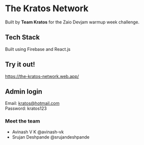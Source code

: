 # The Kratos Network
Built by **Team Kratos** for the Zaio Devjam warmup week challenge.

## Tech Stack
Built using Firebase and React.js

## Try it out!
https://the-kratos-network.web.app/

## Admin login
Email: kratos@hotmail.com  
Password: kratos123

### Meet the team
- Avinash V K @avinash-vk
- Srujan Deshpande @srujandeshpande
